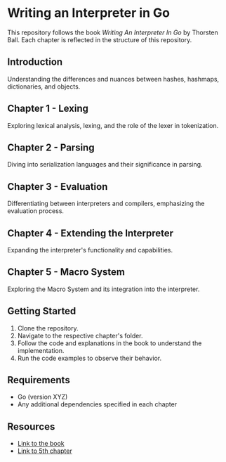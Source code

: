 # Writing an Interpreter in Go

This repository follows the book *Writing An Interpreter In Go* by Thorsten Ball. Each chapter is reflected in the structure of this repository.

## Introduction
Understanding the differences and nuances between hashes, hashmaps, dictionaries, and objects.

## Chapter 1 - Lexing
Exploring lexical analysis, lexing, and the role of the lexer in tokenization.

## Chapter 2 - Parsing
Diving into serialization languages and their significance in parsing.

## Chapter 3 - Evaluation
Differentiating between interpreters and compilers, emphasizing the evaluation process.

## Chapter 4 - Extending the Interpreter
Expanding the interpreter's functionality and capabilities.

## Chapter 5 - Macro System
Exploring the Macro System and its integration into the interpreter.

## Getting Started
1. Clone the repository.
2. Navigate to the respective chapter's folder.
3. Follow the code and explanations in the book to understand the implementation.
4. Run the code examples to observe their behavior.

## Requirements
- Go (version XYZ)
- Any additional dependencies specified in each chapter

## Resources
- [Link to the book](https://interpreterbook.com/)
- [Link to 5th chapter](https://interpreterbook.com/lost/)
